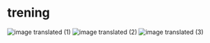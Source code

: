 # trening
![image translated (1)](https://github.com/Wafffelka/trening/assets/136224786/5a104f73-1eea-4a8b-a226-c7ba5c387aae)
![image translated (2)](https://github.com/Wafffelka/trening/assets/136224786/22145aae-a288-4d16-991f-7037b5a6b9b5)
![image translated (3)](https://github.com/Wafffelka/trening/assets/136224786/081156c9-a992-4590-870c-db29a68df89b)
